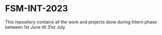 # FSM-INT-2023
This repository contains all the work and projects done during Intern phase between 1st June till 31st July
